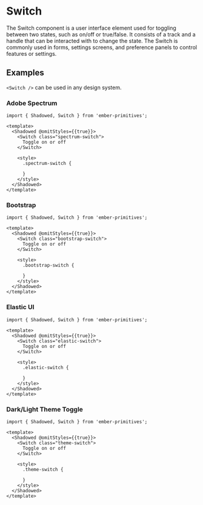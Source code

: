 # Switch

The Switch component is a user interface element used for toggling between two states, such as on/off or true/false. It consists of a track and a handle that can be interacted with to change the state. The Switch is commonly used in forms, settings screens, and preference panels to control features or settings.

## Examples 

`<Switch />` can be used in any design system.

### Adobe Spectrum

```gjs live preview
import { Shadowed, Switch } from 'ember-primitives';

<template>
  <Shadowed @omitStyles={{true}}>
    <Switch class="spectrum-switch">
      Toggle on or off  
    </Switch>

    <style>
      .spectrum-switch {

      }
    </style>
  </Shadowed>
</template>
```

### Bootstrap

```gjs 
import { Shadowed, Switch } from 'ember-primitives';

<template>
  <Shadowed @omitStyles={{true}}>
    <Switch class="bootstrap-switch">
      Toggle on or off  
    </Switch>

    <style>
      .bootstrap-switch {

      }
    </style>
  </Shadowed>
</template>
```

### Elastic UI

```gjs 
import { Shadowed, Switch } from 'ember-primitives';

<template>
  <Shadowed @omitStyles={{true}}>
    <Switch class="elastic-switch">
      Toggle on or off  
    </Switch>

    <style>
      .elastic-switch {

      }
    </style>
  </Shadowed>
</template>
```

### Dark/Light Theme Toggle 

```gjs 
import { Shadowed, Switch } from 'ember-primitives';

<template>
  <Shadowed @omitStyles={{true}}>
    <Switch class="theme-switch">
      Toggle on or off  
    </Switch>

    <style>
      .theme-switch {

      }
    </style>
  </Shadowed>
</template>
```

